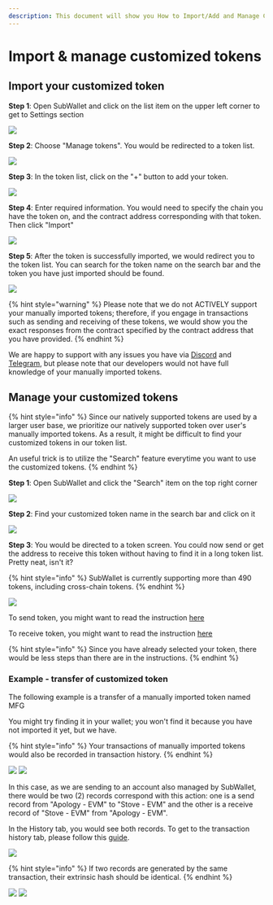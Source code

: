 ```yaml
---
description: This document will show you How to Import/Add and Manage Customized Tokens.
---
```


# Import & manage customized tokens

## **Import your customized token**

**Step 1**: Open SubWallet and click on the list item on the upper left corner to get to Settings section

![](<../../.gitbook/assets/image (168) (1).png>)

**Step 2**: Choose "Manage tokens". You would be redirected to a token list.&#x20;

![](<../../.gitbook/assets/image (3) (3) (1) (1).png>)

**Step 3**: In the token list, click on the "+" button to add your token.

![](<../../.gitbook/assets/image (170) (1) (1).png>)

**Step 4**: Enter required information. You would need to specify the chain you have the token on, and the contract address corresponding with that token. Then click "Import"

![](<../../.gitbook/assets/image (174).png>)

**Step 5**: After the token is successfully imported, we would redirect you to the token list. You can search for the token name on the search bar and the token you have just imported should be found.

![](<../../.gitbook/assets/image (156) (1).png>)

{% hint style="warning" %}
Please note that we do not ACTIVELY support your manually imported tokens; therefore, if you engage in transactions such as sending and receiving of these tokens, we would show you the exact responses from the contract specified by the contract address that you have provided.&#x20;
{% endhint %}

We are happy to support with any issues you have via [Discord](https://discord.gg/CvVewvApry) and [Telegram](https://t.me/subwallet), but please note that our developers would not have full knowledge of your manually imported tokens.&#x20;



## Manage your customized tokens

{% hint style="info" %}
Since our natively supported tokens are used by a larger user base, we prioritize our natively supported token over user's manually imported tokens. As a result, it might be difficult to find your customized tokens in our token list.&#x20;

An useful trick is to utilize the "Search" feature everytime you want to use the customized tokens.&#x20;
{% endhint %}

**Step 1**: Open SubWallet and click the "Search" item on the top right corner

![](<../../.gitbook/assets/image (158) (1).png>)

**Step 2**: Find your customized token name in the search bar and click on it

![](<../../.gitbook/assets/image (153) (1) (1).png>)



**Step 3**: You would be directed to a token screen. You could now send or get the address to receive this token without having to find it in a long token list. Pretty neat, isn't it?

{% hint style="info" %}
SubWallet is currently supporting more than 490 tokens, including cross-chain tokens.&#x20;
{% endhint %}

![](<../../.gitbook/assets/image (172) (1).png>)

To send token, you might want to read the instruction [here](../receive-and-transfer-assets/transfer-tokens.md)

To receive token, you might want to read the instruction [here](../receive-and-transfer-assets/receive-tokens-and-nfts.md)&#x20;

{% hint style="info" %}
Since you have already selected your token, there would be less steps than there are in the instructions.&#x20;
{% endhint %}

### Example - transfer of customized token

The following example is a transfer of a manually imported token named MFG&#x20;

You might try finding it in your wallet; you won't find it because you have not imported it yet, but we have.&#x20;

{% hint style="info" %}
Your transactions of manually imported tokens would also be recorded in transaction history.&#x20;
{% endhint %}

![](<../../.gitbook/assets/image (163) (1) (1).png>) ![](<../../.gitbook/assets/image (160) (1).png>)

In this case, as we are sending to an account also managed by SubWallet, there would be two (2) records correspond with this action: one is a send record from "Apology - EVM" to "Stove - EVM" and the other is a receive record of "Stove - EVM" from "Apology - EVM". &#x20;

In the History tab, you would see both records. To get to the transaction history tab, please follow this [guide](../view-transaction-history.md).

![](<../../.gitbook/assets/image (164) (1) (1).png>)

{% hint style="info" %}
If two records are generated by the same transaction, their extrinsic hash should be identical.&#x20;
{% endhint %}

![](<../../.gitbook/assets/image (171) (1).png>) ![](<../../.gitbook/assets/image (162) (1).png>)
